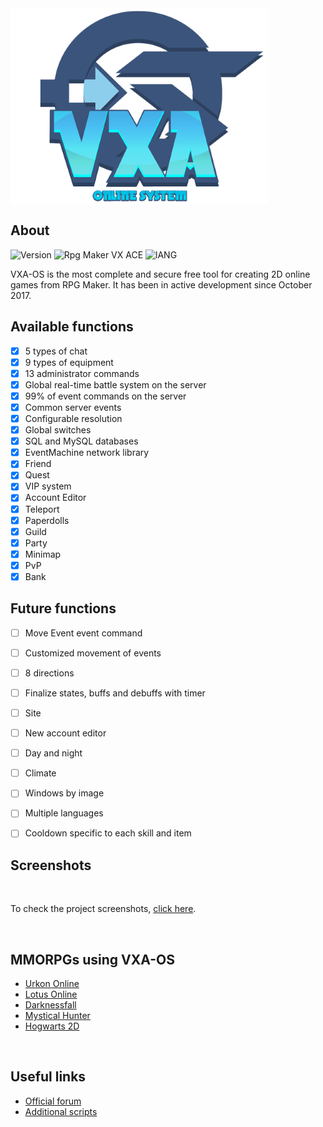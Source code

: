 <img align="center" src=".github/logo.png">

## About

![Version](https://img.shields.io/badge/Version-%202.1.4-red?style=for-the-badge&logo=appveyo)
![Rpg Maker VX ACE](https://img.shields.io/badge/RPG%20MAKER-VX%20ACE-red?style=for-the-badge&logo=appveyo)
![lANG](https://img.shields.io/badge/LANG-RUBY(%20RGSS%20)-red?style=for-the-badge&logo=appveyo)

<p>VXA-OS is the most complete and secure free tool for creating 2D online games from RPG Maker. It has been in active development since October 2017.</p>

## Available functions
  - [x] 5 types of chat
  - [x] 9 types of equipment
  - [x] 13 administrator commands
  - [x] Global real-time battle system on the server
  - [x] 99% of event commands on the server
  - [x] Common server events
  - [x] Configurable resolution
  - [x] Global switches
  - [x] SQL and MySQL databases
  - [x] EventMachine network library
  - [x] Friend
  - [x] Quest
  - [x] VIP system
  - [x] Account Editor
  - [x] Teleport
  - [x] Paperdolls
  - [x] Guild
  - [x] Party
  - [x] Minimap
  - [x] PvP
  - [x] Bank

## Future functions
  - [ ] Move Event event command
  - [ ] Customized movement of events
  - [ ] 8 directions
  - [ ] Finalize states, buffs and debuffs with timer
  - [ ] Site
  - [ ] New account editor
  - [ ] Day and night
  - [ ] Climate
  - [ ] Windows by image
  - [ ] Multiple languages
  - [ ] Cooldown specific to each skill and item
  


## Screenshots
<br>

To check the project screenshots, [click here]().

<br>

## MMORPGs using VXA-OS

- [Urkon Online](https://www.aldeiarpg.com/t14262-urkon-online)
- [Lotus Online](https://www.aldeiarpg.com/t14134-lotus-online)
- [Darknessfall](https://www.aldeiarpg.com/t14505-darknessfall-online)
- [Mystical Hunter](https://www.aldeiarpg.com/t14610-mystical-hunter-online)
- [Hogwarts 2D](https://mmodev.zone/threads/hogwarts-online-2d.173/)

<br>

## Useful links

- [Official forum](https://www.aldeiarpg.com/t13748-vxa-os-crie-seu-mmo-com-rpg-maker)
- [Additional scripts](https://www.aldeiarpg.com/f64-scripts)








